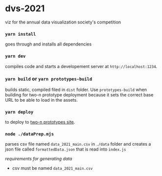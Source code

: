 # dvs-2021
viz for the annual data visualization society's competition

### `yarn install`
goes through and installs all dependencies

### `yarn dev`
compiles code and starts a developement server at `http://localhost:1234`.

### `yarn build` or `yarn prototypes-build`
builds static, compiled filed in `dist` folder. Use `prototypes-build` when building for two-n prototype deployment because it sets the correct base URL to be able to load in the assets.

### `yarn deploy`
to deploy to [two-n prototypes site](http://prototypes.two-n.com/dvs-pay-explorer/).

### `node ./dataPrep.mjs`
parses csv file named `data_2021_main.csv` in `./data` folder and creates a json file called `formattedData.json` that is read into `index.js`

*requirements for generating data*
* csv must be named `data_2021_main.csv`
